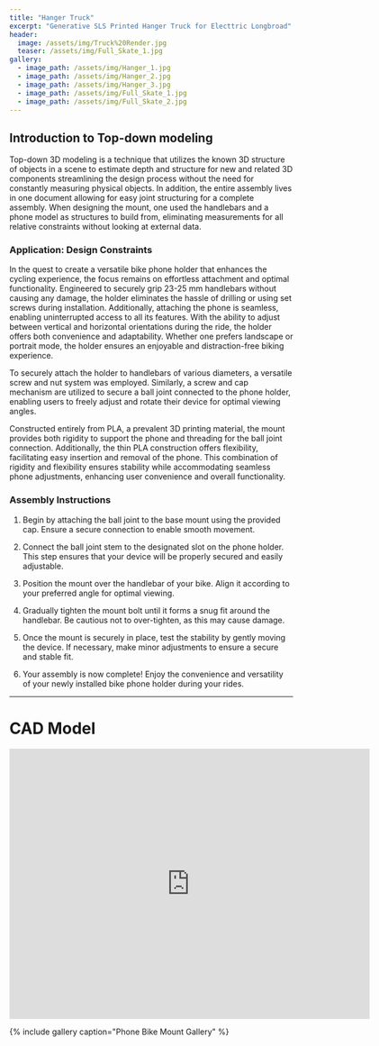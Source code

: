 ```yaml
---
title: "Hanger Truck"
excerpt: "Generative SLS Printed Hanger Truck for Electtric Longbroad"
header:
  image: /assets/img/Truck%20Render.jpg
  teaser: /assets/img/Full_Skate_1.jpg
gallery:
  - image_path: /assets/img/Hanger_1.jpg
  - image_path: /assets/img/Hanger_2.jpg
  - image_path: /assets/img/Hanger_3.jpg
  - image_path: /assets/img/Full_Skate_1.jpg
  - image_path: /assets/img/Full_Skate_2.jpg
---
```


## Introduction to Top-down modeling

Top-down 3D modeling is a technique that utilizes the known 3D structure of objects in a scene to estimate depth and structure for new and related 3D components streamlining the design process without the need for constantly measuring physical objects. In addition, the entire assembly lives in one document allowing for easy joint structuring for a complete assembly. When designing the mount, one used the handlebars and a phone model as structures to build from, eliminating measurements for all relative constraints without looking at external data.


### Application: Design Constraints

In the quest to create a versatile bike phone holder that enhances the cycling experience, the focus remains on effortless attachment and optimal functionality. Engineered to securely grip 23-25 mm handlebars without causing any damage, the holder eliminates the hassle of drilling or using set screws during installation. Additionally, attaching the phone is seamless, enabling uninterrupted access to all its features. With the ability to adjust between vertical and horizontal orientations during the ride, the holder offers both convenience and adaptability. Whether one prefers landscape or portrait mode, the holder ensures an enjoyable and distraction-free biking experience.

To securely attach the holder to handlebars of various diameters, a versatile screw and nut system was employed. Similarly, a screw and cap mechanism are utilized to secure a ball joint connected to the phone holder, enabling users to freely adjust and rotate their device for optimal viewing angles.

Constructed entirely from PLA, a prevalent 3D printing material, the mount provides both rigidity to support the phone and threading for the ball joint connection. Additionally, the thin PLA construction offers flexibility, facilitating easy insertion and removal of the phone. This combination of rigidity and flexibility ensures stability while accommodating seamless phone adjustments, enhancing user convenience and overall functionality.

### Assembly Instructions

1. Begin by attaching the ball joint to the base mount using the provided cap. Ensure a secure connection to enable smooth movement.

2. Connect the ball joint stem to the designated slot on the phone holder. This step ensures that your device will be properly secured and easily adjustable.

3. Position the mount over the handlebar of your bike. Align it according to your preferred angle for optimal viewing.

4. Gradually tighten the mount bolt until it forms a snug fit around the handlebar. Be cautious not to over-tighten, as this may cause damage.

5. Once the mount is securely in place, test the stability by gently moving the device. If necessary, make minor adjustments to ensure a secure and stable fit.

6. Your assembly is now complete! Enjoy the convenience and versatility of your newly installed bike phone holder during your rides.
---

# CAD Model
<iframe src="https://vanderbilt643.autodesk360.com/shares/public/SH512d4QTec90decfa6ead3830d86d8c2851?mode=embed" width="640" height="480" allowfullscreen="true" webkitallowfullscreen="true" mozallowfullscreen="true"  frameborder="0"></iframe>

{% include gallery caption="Phone Bike Mount Gallery" %}
